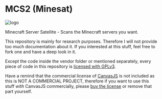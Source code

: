 MCS2 (Minesat)
====

![logo](https://i.imgur.com/pGIfvBW.png)

Minecraft Server Satellite - Scans the Minecraft servers you want.

This repository is mainly for research purposes. Therefore I will not provide too much documentation about it. If you interested at this stuff, feel free to fork one and have a deep look in it.

Except the code inside the vendor folder or mentioned separately, every piece of code in this repository is [licensed with GPLv3](LICENSE).

Have a remind that the commercial license of [CanvasJS](http://canvasjs.com/) is not included as this is NOT A COMMERCIAL PROJECT, therefore if you want to use this stuff *with* CanvasJS commercially, please [buy the license](http://canvasjs.com/license-canvasjs/) or remove that part yourself.
